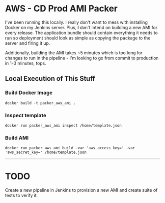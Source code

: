 # AWS - CD Prod AMI Packer

I've been running this locally.  I really don't want to mess with installing 
Docker on my Jenkins server.  Plus, I don't intend on building a new AMI for 
every release.  The application bundle should contain everything it needs to 
run so deployment should look as simple as copying the package to the server 
and firing it up.

Additionally, building the AMI takes ~5 minutes which is too long for changes 
to run in the pipeline - I'm looking to go from commit to production in 1-3 
minutes, tops.

## Local Execution of This Stuff

### Build Docker Image

`docker build -t packer_aws_ami .`

### Inspect template

`docker run packer_aws_ami inspect /home/template.json`

### Build AMI

`docker run packer_aws_ami build -var 'aws_access_key=' -var 'aws_secret_key=' /home/template.json`

---

# TODO

Create a new pipeline in Jenkins to provision a new AMI and create suite of 
tests to verify it.
